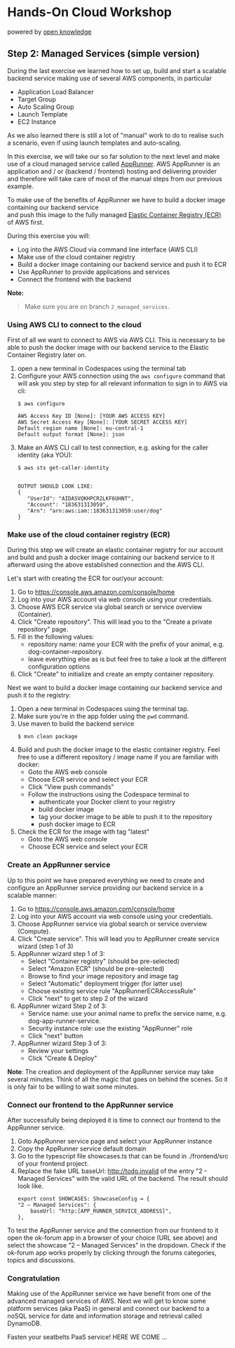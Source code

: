 # Hands-On Cloud Workshop
powered by [open knowledge](https://www.openknowledge.de)

## Step 2: Managed Services (simple version)

During the last exercise we learned how to set up, build and start a scalable backend service making use of 
several AWS components, in particular
- Application Load Balancer
- Target Group
- Auto Scaling Group
- Launch Template
- EC2 Instance 

As we also learned there is still a lot of "manual" work to do to realise such a scenario, even if 
using launch templates and auto-scaling.   

In this exercise, we will take our so far solution to the next level and make use of a cloud managed
service called [AppRunner](https://aws.amazon.com/de/apprunner/). AWS AppRunner is an application and / 
or (backend / frontend) hosting and delivering provider and therefore will take care of most of the 
manual steps from our previous example.

To make use of the benefits of AppRunner we have to build a docker image containing our backend service  
and push this image to the fully managed [Elastic Container Registry (ECR)](https://aws.amazon.com/de/ecr/) 
of AWS first.     

During this exercise you will:
- Log into the AWS Cloud via command line interface (AWS CLI)
- Make use of the cloud container registry
- Build a docker image containing our backend service and push it to ECR 
- Use AppRunner to provide applications and services 
- Connect the frontend with the backend

**Note:**
> Make sure you are on branch `2_managed_services`.

### Using AWS CLI to connect to the cloud  

First of all we want to connect to AWS via AWS CLI. This is necessary to be able to 
push the docker image with our backend service to the Elastic Container Registry later on. 

1. open a new terminal in Codespaces using the terminal tab
2. Configure your AWS connection using the `aws configure` command that will
ask you step by step for all relevant information to sign in to AWS via cli:    
    ```
    $ aws configure
       
    AWS Access Key ID [None]: [YOUR AWS ACCESS KEY]
    AWS Secret Access Key [None]: [YOUR SECRET ACCESS KEY]
    Default region name [None]: eu-central-1 
    Default output format [None]: json
    ```
3. Make an AWS CLI call to test connection, e.g. asking for the caller identity (aka YOU):  
    ```
    $ aws sts get-caller-identity
   
   
    OUTPUT SHOULD LOOK LIKE:  
    {
       "UserId": "AIDASVQKHPCR2LKF6UHNT",
       "Account": "183631313059",
       "Arn": "arn:aws:iam::183631313059:user/dog"
    }
    ```

### Make use of the cloud container registry (ECR)

During this step we will create an elastic container registry for our account and 
build and push a docker image containing our backend service to it afterward using 
the above established connection and the AWS CLI. 

Let's start with creating the ECR for our/your account: 

1. Go to https://console.aws.amazon.com/console/home
2. Log into your AWS account via web console using your credentials.
3. Choose AWS ECR service via global search or service overview (Container). 
4. Click "Create repository". This will lead you to the "Create a private repository" page.
5. Fill in the following values: 
   - repository name: name your ECR with the prefix of your animal, e.g. dog-container-repository.
   - leave everything else as is but feel free to take a look at the different configuration options
6. Click "Create" to initialize and create an empty container repository. 

Next we want to build a docker image containing our backend service and push it to the registry: 

1. Open a new terminal in Codespaces using the terminal tap. 
2. Make sure you're in the app folder using the `pwd` command. 
3. Use maven to build the backend service  
    ```
    $ mvn clean package
    ```
4. Build and push the docker image to the elastic container registry. Feel free to 
use a different repository / image name if you are familiar with docker: 
   - Goto the AWS web console 
   - Choose ECR service and select your ECR
   - Click "View push commands"
   - Follow the instructions using the Codespace terminal to 
     - authenticate your Docker client to your registry
     - build docker image 
     - tag your docker image to be able to push it to the repository 
     - push docker image to ECR 
5. Check the ECR for the image with tag "latest"
   - Goto the AWS web console
   - Choose ECR service and select your ECR

### Create an AppRunner service

Up to this point we have prepared everything we need to create and configure an 
AppRunner service providing our backend service in a scalable manner: 

1. Go to https://console.aws.amazon.com/console/home
2. Log into your AWS account via web console using your credentials.
3. Choose AppRunner service via global search or service overview (Compute).
4. Click "Create service". This will lead you to AppRunner create service wizard (step 1 of 3)
5. AppRunner wizard step 1 of 3: 
   - Select "Container registry" (should be pre-selected)
   - Select "Amazon ECR" (should be pre-selected)
   - Browse to find your image repository and image tag
   - Select "Automatic" deployment trigger (for latter use)
   - Choose existing service rule "AppRunnerECRAccessRule"
   - Click "next" to get to step 2 of the wizard
6. AppRunner wizard Step 2 of 3:
   - Service name: use your animal name to prefix the service name, e.g. dog-app-runner-service.
   - Security instance role: use the existing "AppRunner" role
   - Click "next" button 
7. AppRunner wizard Step 3 of 3:
   - Review your settings 
   - Click "Create & Deploy" 

**Note**: The creation and deployment of the AppRunner service may take several minutes.
Think of all the magic that goes on behind the scenes. So it is only fair to be willing to wait 
some minutes.  

### Connect our frontend to the AppRunner service

After successfully being deployed it is time to connect our frontend to the AppRunner service.

1. Goto AppRunner service page and select your AppRunner instance
2. Copy the AppRunner service default domain 
3. Go to the typescript file showcases.ts that can be found in ./frontend/src of your frontend project. 
4. Replace the fake URL baseUrl: http://todo.invalid of the entry "2 - Managed Services" with the valid URL of the backend. 
The result should look like.
    ```
    export const SHOWCASES: ShowcaseConfig = {
    "2 – Managed Services": {
        baseUrl: "http:[APP_RUNNER_SERVICE_ADDRESS]",
    },
    ```

To test the AppRunner service and the connection from our frontend to it open the ok-forum 
app in a browser of your choice (URL see above) and select the showcase "2 – Managed Services" 
in the dropdown.  Check if the ok-forum app works properly by clicking through the forums 
categories, topics and discussions.

### Congratulation

Making use of the AppRunner service we have benefit from one of the advanced managed services of AWS.
Next we will get to know some platform services (aka PaaS) in general and connect our backend to 
a noSQL service for date and information storage and retrieval called DynamoDB. 

Fasten your seatbelts PaaS service! HERE WE COME ... 


